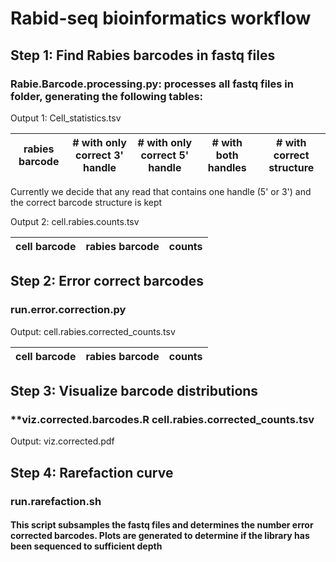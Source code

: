 # Rabid-seq bioinformatics workflow

## Step 1: Find Rabies barcodes in fastq files
### **Rabie.Barcode.processing.py**: processes all fastq files in folder, generating the following tables: 

Output 1: Cell_statistics.tsv

rabies barcode  | # with only correct 3' handle | # with only correct 5' handle | # with both handles | # with correct structure
--------------- | ------------------------------| ------------------------------| --------------------| --------------

Currently we decide that any read that contains one handle (5' or 3') and the correct barcode structure is kept

Output 2: cell.rabies.counts.tsv

cell barcode  | rabies barcode  | counts
------------- | ----------------| -----

## Step 2: Error correct barcodes
### **run.error.correction.py**

Output: cell.rabies.corrected_counts.tsv

cell barcode  | rabies barcode  | counts
------------- | ----------------| -----

## Step 3: Visualize barcode distributions
### **viz.corrected.barcodes.R cell.rabies.corrected_counts.tsv

Output: viz.corrected.pdf

## Step 4: Rarefaction curve
### **run.rarefaction.sh**
#### This script subsamples the fastq files and determines the number error corrected barcodes. Plots are generated to determine if the library has been sequenced to sufficient depth


